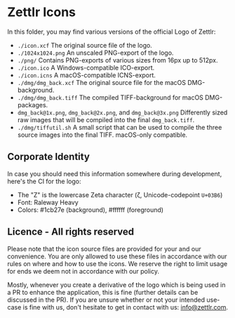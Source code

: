 # Zettlr Icons

In this folder, you may find various versions of the official Logo of Zettlr:

- `./icon.xcf` The original source file of the logo.
- `./1024x1024.png` An unscaled PNG-export of the logo.
- `./png/` Contains PNG-exports of various sizes from 16px up to 512px.
- `./icon.ico` A Windows-compatible ICO-export.
- `./icon.icns` A macOS-compatible ICNS-export.
- `./dmg/dmg_back.xcf` The original source file for the macOS DMG-background.
- `./dmg/dmg_back.tiff` The compiled TIFF-background for macOS DMG-packages.
- `dmg_back@1x.png`, `dmg_back@2x.png`, and `dmg_back@3x.png` Differently sized raw images that will be compiled into the final `dmg_back.tiff`.
- `./dmg/tiffutil.sh` A small script that can be used to compile the three source images into the final TIFF. macOS-only compatible.

## Corporate Identity

In case you should need this information somewhere during development, here's the CI for the logo:

- The "Z" is the lowercase Zeta character (ζ, Unicode-codepoint `U+03B6`)
- Font: Raleway Heavy
- Colors: #1cb27e (background), #ffffff (foreground)

## Licence - All rights reserved

Please note that the icon source files are provided for your and our convenience. You are only allowed to use these files in accordance with our rules on where and how to use the icons. We reserve the right to limit usage for ends we deem not in accordance with our policy.

Mostly, whenever you create a derivative of the logo which is being used in a PR to enhance the application, this is fine (further details can be discussed in the PR). If you are unsure whether or not your intended use-case is fine with us, don't hesitate to get in contact with us: info@zettlr.com.
